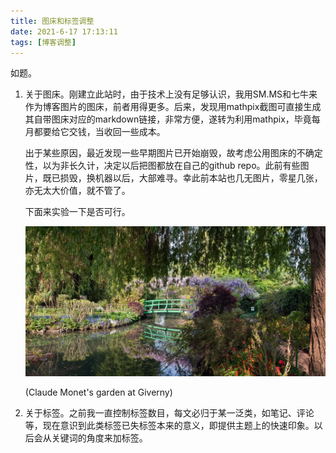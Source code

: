 ```yaml
---
title: 图床和标签调整
date: 2021-6-17 17:13:11
tags: [博客调整]
---
```


如题。

<!--more-->

1. 关于图床。刚建立此站时，由于技术上没有足够认识，我用SM.MS和七牛来作为博客图片的图床，前者用得更多。后来，发现用mathpix截图可直接生成其自带图床对应的markdown链接，非常方便，遂转为利用mathpix，毕竟每月都要给它交钱，当收回一些成本。

   出于某些原因，最近发现一些早期图片已开始崩毁，故考虑公用图床的不确定性，以为非长久计，决定以后把图都放在自己的github repo。此前有些图片，既已损毁，换机器以后，大部难寻。幸此前本站也几无图片，零星几张，亦无太大价值，就不管了。

   下面来实验一下是否可行。

   ![avatar](https://github.com/ClaudioMarchisio/ClaudioMarchisio.github.io/blob/hexo/source/_posts/2021-06-17/1.jpg?raw=true)

   (Claude Monet's garden at Giverny)

2. 关于标签。之前我一直控制标签数目，每文必归于某一泛类，如笔记、评论等，现在意识到此类标签已失标签本来的意义，即提供主题上的快速印象。以后会从关键词的角度来加标签。
